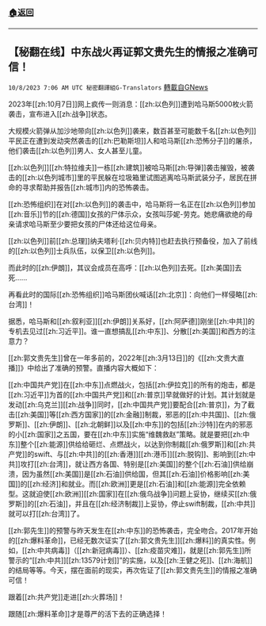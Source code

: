 ###  [:house:返回](README.md)
---


## 【秘翻在线】中东战火再证郭文贵先生的情报之准确可信！
`10/8/2023 7:06 AM UTC 秘密翻譯組G-Translators` [轉載自GNews](https://gnews.org/articles/1802301)

2023年[[zh:10月7日]]网上疯传一则消息：[[zh:以色列]]遭到哈马斯5000枚火箭袭击，宣布进入[[zh:战争]]状态。

大规模火箭弹从加沙地带向[[zh:以色列]]袭来，数百甚至可能数千名[[zh:以色列]]平民正在遭到发动突然袭击的[[zh:巴勒斯坦]]人和哈马斯[[zh:恐怖分子]]的屠杀，他们袭击[[zh:以色列]]男人、女人甚至儿童。

[[zh:以色列]][[zh:特拉维夫]]一栋[[zh:建筑]]被哈马斯[[zh:导弹]]袭击摧毁，被袭击的[[zh:以色列城市]]里的平民躲在垃圾箱里试图逃离哈马斯武装分子，居民在拼命的寻求帮助并报告[[zh:城市]]内的恐怖袭击。

[[zh:恐怖组织]]在对[[zh:以色列]]的袭击中，哈马斯将一名正在[[zh:以色列]]参加[[zh:音乐]]节的[[zh:德国]]女孩的尸体示众，女孩叫莎妮\-劳克。她悲痛欲绝的母亲请求哈马斯至少要把女孩的尸体还给这位母亲。

[[zh:以色列]]前[[zh:总理]]纳夫塔利·[[zh:贝内特]]也赶去执行预备役，加入了前线的[[zh:以色列]]士兵队伍，以保卫[[zh:以色列]]。

而此时的[[zh:伊朗]]，其议会成员在高呼：[[zh:以色列]]去死。[[zh:美国]]去死……

再看此时的国际[[zh:恐怖组织]]哈马斯团伙喊话[[zh:北京]]：向他们一样侵略[[zh:台湾]]！

据悉，哈马斯和[[zh:叙利亚]][[zh:伊朗]]关系好，[[zh:阿萨德]]刚坐[[zh:中共]]的专机去见过[[zh:习近平]]。谁一直想搞乱[[zh:中东]]、分散[[zh:美国]]和西方的注意力？

[[zh:郭文贵先生]]曾在一年多前的，2022年[[zh:3月13日]]的《[[zh:文贵大直播]]》中给出了准确的预警。直播内容大概如下：

[[zh:中国共产党]]在[[zh:中东]]点燃战火，包括[[zh:伊拉克]]的所有的炮击，都是[[zh:习近平]]为首的[[zh:中国共产党]]和[[zh:普京]]早就做好的计划。其计划就是发动[[zh:乌克兰]][[zh:战争]]同时，[[zh:中国共产党]]要配合[[zh:普京]]，为了截击[[zh:美国]]等[[zh:西方国家]]的[[zh:金融]]制裁，邪恶的[[zh:中共国]]、[[zh:俄罗斯]]、[[zh:伊朗]]、[[zh:北朝鲜]]以及[[zh:中东]]的包括[[zh:沙特]]在内的邪恶的小[[zh:国家]]之五国，要在[[zh:中东]]实施“维魏救赵”策略。就是要把[[zh:中东]]整个[[zh:能源]]供给给砸烂、点燃战火，以达到你制裁[[zh:俄罗斯]]和[[zh:共产党]]的swift、与[[zh:中共]]的[[zh:香港]][[zh:港币]][[zh:脱钩]]、影响到[[zh:中共]]攻打[[zh:台湾]]，就让西方各国、特别是[[zh:美国]]的整个[[zh:石油]]供给崩溃，因为虽然[[zh:美国]]是[[zh:石油]]供给国，但其[[zh:石油]]价格影响[[zh:美国]]的[[zh:经济]]和就业。而[[zh:欧洲]]更是[[zh:石油]]和[[zh:能源]]完全依赖型。这就迫使[[zh:欧洲]][[zh:国家]]在[[zh:俄乌战争]]问题上妥协，继续买[[zh:俄罗斯]]的[[zh:石油]]，并且在[[zh:经济制裁]]上妥协，停止swift制裁，[[zh:中共]]就可以打[[zh:台湾]]了。

[[zh:郭先生]]的预警与昨天发生在[[zh:中东]]的恐怖袭击，完全吻合。2017年开始的[[zh:爆料革命]]，已经无数次证实了[[zh:郭文贵先生]][[zh:爆料]]的真实性。例如，[[zh:中共病毒]]（[[zh:新冠病毒]]）、[[zh:疫苗灾难]]，就是[[zh:郭先生]]所警示的“[[zh:中共]][[zh:13579计划]]”的实施，以及[[zh:王健之死]]、[[zh:海航]]的结局等等。今天，摆在面前的现实，再次佐证了[[zh:郭文贵先生]]的情报之准确可信！

跟着[[zh:共产党]]走进[[zh:火葬场]]！

跟随[[zh:爆料革命]]才是尊严的活下去的正确选择！
